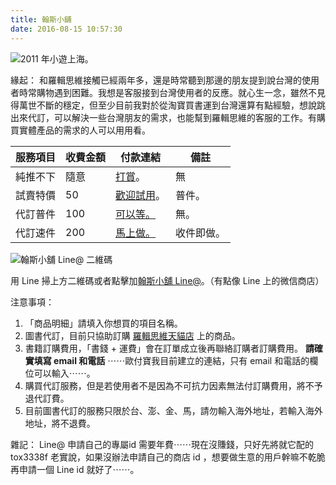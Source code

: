 ```yaml
---
title: 翰斯小舖
date: 2016-08-15 10:57:30
---
```


![ 2011 年小遊上海。](https://c5.staticflickr.com/9/8122/28721994580_3f8f5e04c4.jpg)

緣起：
和羅輯思維接觸已經兩年多，還是時常聽到那邊的朋友提到說台灣的使用者時常購物遇到困難。我想是客服接到台灣使用者的反應。就心生一念，雖然不見得萬世不斷的穩定，但至少目前我對於從淘寶買書運到台灣還算有點經驗，想說跳出來代訂，可以解決一些台灣朋友的需求，也能幫到羅輯思維的客服的工作。有購買實體產品的需求的人可以用用看。




服務項目 | 收費金額 | 付款連結 | 備註
---- | ---- | ---- | ----
純推不下 | 隨意 | [打賞](https://qr.allpay.com.tw/3Xxw8)。 | 無
試賣特價 | 50 | [歡迎試用](https://qr.allpay.com.tw/u6JZq)。 | 普件。
代訂普件 | 100 | [可以等。](https://qr.allpay.com.tw/a6ovR) | 無。
代訂速件 | 200 | [馬上做。](https://qr.allpay.com.tw/buagP) | 收件即做。


![翰斯小舖 Line@ 二維碼](https://c4.staticflickr.com/9/8432/28438902243_1aee9c556a_n.jpg)

用 Line 掃上方二維碼或者點擊加[翰斯小舖 Line@](http://line.me/ti/p/@tox3338f)。（有點像 Line 上的微信商店）

注意事項：
1. 「商品明細」請填入你想買的項目名稱。
2. 圖書代訂，目前只協助訂購 [羅輯思維天貓店](https://luojisiwei.world.tmall.com/?spm=a312a.7700824.0.0.kY0qNF) 上的商品。
3. 書籍訂購費用，「書錢 + 運費」會在訂單成立後再聯絡訂購者訂購費用。 **請確實填寫 email 和電話** ⋯⋯歐付寶我目前建立的連結，只有 email 和電話的欄位可以輸入⋯⋯。
4. 購買代訂服務，但是若使用者不是因為不可抗力因素無法付訂購費用，將不予退代訂費。
5. 目前圖書代訂的服務只限於台、澎、金、馬，請勿輸入海外地址，若輸入海外地址，將不退費。


雜記：
Line@ 申請自己的專屬id 需要年費⋯⋯現在沒賺錢，只好先將就它配的 tox3338f 老實說，如果沒辦法申請自己的商店 id ，想要做生意的用戶幹嘛不乾脆再申請一個 Line id 就好了⋯⋯。
